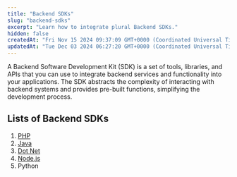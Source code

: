 ```yaml
---
title: "Backend SDKs"
slug: "backend-sdks"
excerpt: "Learn how to integrate plural Backend SDKs."
hidden: false
createdAt: "Fri Nov 15 2024 09:37:09 GMT+0000 (Coordinated Universal Time)"
updatedAt: "Tue Dec 03 2024 06:27:20 GMT+0000 (Coordinated Universal Time)"
---
```

A Backend Software Development Kit (SDK) is a set of tools, libraries, and APIs that you can use to integrate backend services and functionality into your applications. The SDK abstracts the complexity of interacting with backend systems and provides pre-built functions, simplifying the development process.

## Lists of Backend SDKs

1. <a href="https://developer.pluralonline.com/v2.0/docs/php-laravel-sdk" target="_blank">PHP</a>
2. <a href="https://developer.pluralonline.com/v2.0/docs/java" target="_blank">Java</a>
3. <a href="https://developer.pluralonline.com/v2.0/docs/dot-net" target="_blank">Dot Net</a>
4. <a href="https://dash.readme.com/project/pluralonline/v2.0/docs/node-js" target="_blank">Node.js</a>
5. <a hef="https://developer.pluralonline.com/v2.0/docs/python" target="_blank">Python</a>
